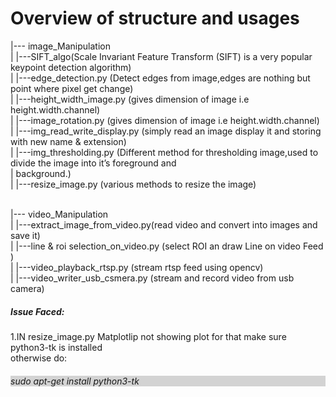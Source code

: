 # Overview of structure and usages

|--- image_Manipulation<br>
|    |---SIFT_algo(Scale Invariant Feature Transform (SIFT) is a very popular keypoint detection algorithm)<br>
|    |---edge_detection.py (Detect edges from image,edges are nothing but point where pixel get change)<br>
|    |---height_width_image.py (gives dimension of image i.e height.width.channel)<br>
|    |---image_rotation.py (gives dimension of image i.e height.width.channel)<br>
|    |---img_read_write_display.py (simply read an image display it and storing with new name & extension)<br>
|    |---img_thresholding.py (Different method for thresholding image,used to divide the image into it’s foreground and <br>   |        background.)<br>
|    |---resize_image.py (various methods to resize the image)<br><br>



|--- video_Manipulation<br>
|    |---extract_image_from_video.py(read video and convert into images and save it)<br>
|    |---line & roi selection_on_video.py (select ROI an draw Line on video Feed )<br>
|    |---video_playback_rtsp.py (stream rtsp feed using opencv)<br>
|    |---video_writer_usb_csmera.py (stream and record video from usb camera)<br>


<h5>Issue Faced:</h5>
1.IN resize_image.py Matplotlip not showing plot for that make sure python3-tk is installed<br>
otherwise do:<h6 style="background-color:lightgrey">sudo apt-get install python3-tk<br>
   
  
